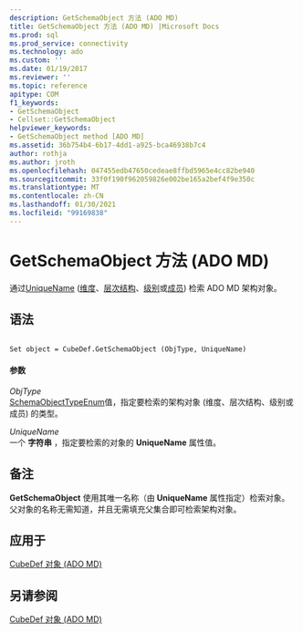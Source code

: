 ```yaml
---
description: GetSchemaObject 方法 (ADO MD)
title: GetSchemaObject 方法 (ADO MD) |Microsoft Docs
ms.prod: sql
ms.prod_service: connectivity
ms.technology: ado
ms.custom: ''
ms.date: 01/19/2017
ms.reviewer: ''
ms.topic: reference
apitype: COM
f1_keywords:
- GetSchemaObject
- Cellset::GetSchemaObject
helpviewer_keywords:
- GetSchemaObject method [ADO MD]
ms.assetid: 36b754b4-6b17-4dd1-a925-bca46938b7c4
author: rothja
ms.author: jroth
ms.openlocfilehash: 047455edb47650cedeae8ffbd5965e4cc82be940
ms.sourcegitcommit: 33f0f190f962059826e002be165a2bef4f9e350c
ms.translationtype: MT
ms.contentlocale: zh-CN
ms.lasthandoff: 01/30/2021
ms.locfileid: "99169838"
---
```

# <a name="getschemaobject-method-ado-md"></a>GetSchemaObject 方法 (ADO MD)
通过[UniqueName](./uniquename-property-ado-md.md) ([维度](./dimension-object-ado-md.md)、[层次结构](./hierarchy-object-ado-md.md)、[级别](./level-object-ado-md.md)或[成员](./member-object-ado-md.md)) 检索 ADO MD 架构对象。  
  
## <a name="syntax"></a>语法  
  
```  
  
Set object = CubeDef.GetSchemaObject (ObjType, UniqueName)  
```  
  
#### <a name="parameters"></a>参数  
 *ObjType*  
 [SchemaObjectTypeEnum](./schemaobjecttypeenum.md)值，指定要检索的架构对象 (维度、层次结构、级别或成员) 的类型。  
  
 *UniqueName*  
 一个 **字符串** ，指定要检索的对象的 **UniqueName** 属性值。  
  
## <a name="remarks"></a>备注  
 **GetSchemaObject** 使用其唯一名称（由 **UniqueName** 属性指定）检索对象。 父对象的名称无需知道，并且无需填充父集合即可检索架构对象。  
  
## <a name="applies-to"></a>应用于  
 [CubeDef 对象 (ADO MD)](./cubedef-object-ado-md.md)  
  
## <a name="see-also"></a>另请参阅  
 [CubeDef 对象 (ADO MD)](./cubedef-object-ado-md.md)